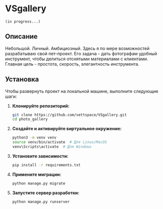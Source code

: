 # VSgallery 
```(in progress...)```

## Описание

Небольшой. Личный. Амбициозный.
Здесь я по мере возможностей разрабатываю свой пет-проект. Его задача - дать 
фотографам удобный инструмент, чтобы делиться отснятыми материалами с 
клиентами. Главная цель - простота, скорость, элегантность инструмента.



## Установка

Чтобы развернуть проект на локальной машине, выполните следующие шаги:

1. **Клонируйте репозиторий:**
   ```bash
   git clone https://github.com/vettspace/VSgallery.git
   cd photo_gallery
   ```

2. **Создайте и активируйте виртуальное окружение:**
   ```bash
   python3 -m venv venv
   source venv/bin/activate  # Для Linux/MacOS
   venv\Scripts\activate  # Для Windows
   ```

3. **Установите зависимости:**
   ```bash
   pip install -r requirements.txt
   ```

4. **Примените миграции:**
   ```bash
   python manage.py migrate
   ```

5. **Запустите сервер разработки:**
   ```bash
   python manage.py runserver
   ```

